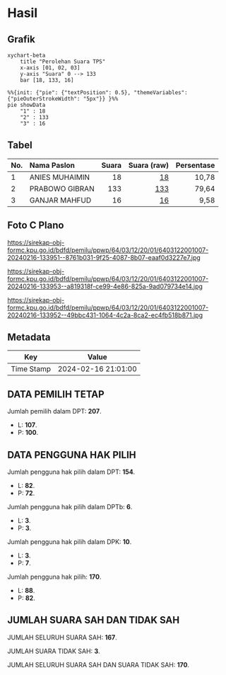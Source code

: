 # Hasil

## Grafik

```mermaid
xychart-beta
    title "Perolehan Suara TPS"
    x-axis [01, 02, 03]
    y-axis "Suara" 0 --> 133
    bar [18, 133, 16]
```

```mermaid
%%{init: {"pie": {"textPosition": 0.5}, "themeVariables": {"pieOuterStrokeWidth": "5px"}} }%%
pie showData
    "1" : 18
    "2" : 133
    "3" : 16
```

## Tabel

| No. | Nama Paslon    | Suara | Suara (raw) | Persentase |
|:--- |:-------------- | -----:| -----------:| ----------:|
| 1   | ANIES MUHAIMIN | 18    | [18][p-1]   | 10,78      |
| 2   | PRABOWO GIBRAN | 133   | [133][p-2]  | 79,64      |
| 3   | GANJAR MAHFUD  | 16    | [16][p-3]   | 9,58       |


[p-1]: https://github.com/gigit-pemilu/pemilu-2024-64-kalimantan-timur/blob/main/pilpres/hitung-suara/sub/64-kalimantan-timur/sub/03-berau/sub/12-batu-putih/sub/2001-tembudan/sub/007-tps/sub/paslon-1.txt
[p-2]: https://github.com/gigit-pemilu/pemilu-2024-64-kalimantan-timur/blob/main/pilpres/hitung-suara/sub/64-kalimantan-timur/sub/03-berau/sub/12-batu-putih/sub/2001-tembudan/sub/007-tps/sub/paslon-2.txt
[p-3]: https://github.com/gigit-pemilu/pemilu-2024-64-kalimantan-timur/blob/main/pilpres/hitung-suara/sub/64-kalimantan-timur/sub/03-berau/sub/12-batu-putih/sub/2001-tembudan/sub/007-tps/sub/paslon-3.txt

## Foto C Plano

https://sirekap-obj-formc.kpu.go.id/bdfd/pemilu/ppwp/64/03/12/20/01/6403122001007-20240216-133951--8761b031-9f25-4087-8b07-eaaf0d3227e7.jpg

https://sirekap-obj-formc.kpu.go.id/bdfd/pemilu/ppwp/64/03/12/20/01/6403122001007-20240216-133953--a819318f-ce99-4e86-825a-9ad079734e14.jpg

https://sirekap-obj-formc.kpu.go.id/bdfd/pemilu/ppwp/64/03/12/20/01/6403122001007-20240216-133952--49bbc431-1064-4c2a-8ca2-ec4fb518b871.jpg


## Metadata

| Key        | Value               |
| ---------- | ------------------- |
| Time Stamp | 2024-02-16 21:01:00 |


## DATA PEMILIH TETAP

Jumlah pemilih dalam DPT: **207**.
 * L: **107**.
 * P: **100**.

## DATA PENGGUNA HAK PILIH

Jumlah pengguna hak pilih dalam DPT: **154**.
 * L: **82**.
 * P: **72**.

Jumlah pengguna hak pilih dalam DPTb: **6**.
 * L: **3**.
 * P: **3**.

Jumlah pengguna hak pilih dalam DPK: **10**.
 * L: **3**.
 * P: **7**.

Jumlah pengguna hak pilih: **170**.
 * L: **88**.
 * P: **82**.

## JUMLAH SUARA SAH DAN TIDAK SAH

JUMLAH SELURUH SUARA SAH: **167**.

JUMLAH SUARA TIDAK SAH: **3**.

JUMLAH SELURUH SUARA SAH DAN SUARA TIDAK SAH: **170**.


